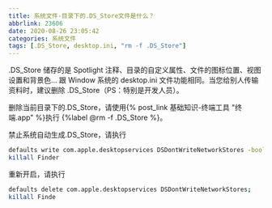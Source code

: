 ```yaml
---
title: 系统文件-目录下的.DS_Store文件是什么？
abbrlink: 23606
date: 2020-08-26 23:05:42
categories: 系统文件
tags: [.DS_Store, desktop.ini, "rm -f .DS_Store"]
---
```


.DS_Store 储存的是 Spotlight 注释、目录的自定义属性、文件的图标位置、视图设置和背景色... 跟 Window 系统的 desktop.ini 文件功能相同。当您给别人传输资料时，建议删除 .DS_Store（PS：特别是开发人员）。

删除当前目录下的.DS_Store，请使用{% post_link 基础知识-终端工具 "终端.app" %}执行 {%label @rm -f .DS_Store %}。

禁止系统自动生成.DS_Store，请执行
```bash
defaults write com.apple.desktopservices DSDontWriteNetworkStores -bool TRUE2;
killall Finder
```

重新开启，请执行
```bash
defaults delete com.apple.desktopservices DSDontWriteNetworkStores;
killall Finde
```